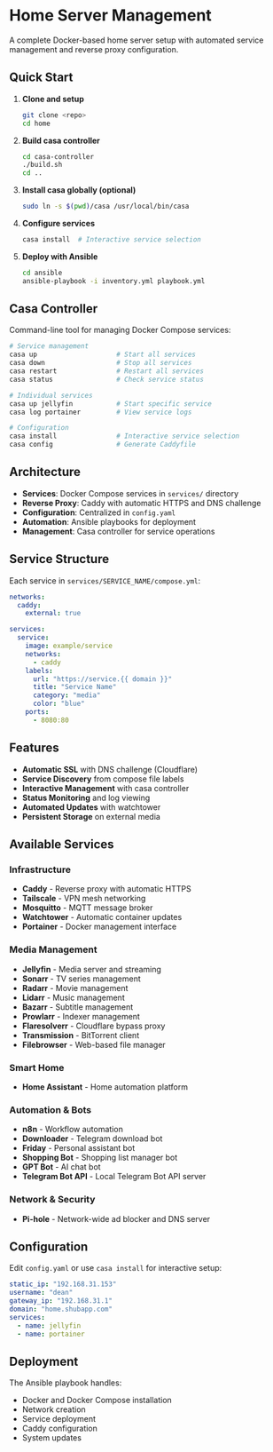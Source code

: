 # Home Server Management

A complete Docker-based home server setup with automated service management and reverse proxy configuration.

## Quick Start

1. **Clone and setup**

   ```bash
   git clone <repo>
   cd home
   ```

2. **Build casa controller**

   ```bash
   cd casa-controller
   ./build.sh
   cd ..
   ```

3. **Install casa globally (optional)**

   ```bash
   sudo ln -s $(pwd)/casa /usr/local/bin/casa
   ```

4. **Configure services**

   ```bash
   casa install  # Interactive service selection
   ```

5. **Deploy with Ansible**
   ```bash
   cd ansible
   ansible-playbook -i inventory.yml playbook.yml
   ```

## Casa Controller

Command-line tool for managing Docker Compose services:

```bash
# Service management
casa up                    # Start all services
casa down                  # Stop all services
casa restart               # Restart all services
casa status                # Check service status

# Individual services
casa up jellyfin           # Start specific service
casa log portainer         # View service logs

# Configuration
casa install               # Interactive service selection
casa config                # Generate Caddyfile
```

## Architecture

- **Services**: Docker Compose services in `services/` directory
- **Reverse Proxy**: Caddy with automatic HTTPS and DNS challenge
- **Configuration**: Centralized in `config.yaml`
- **Automation**: Ansible playbooks for deployment
- **Management**: Casa controller for service operations

## Service Structure

Each service in `services/SERVICE_NAME/compose.yml`:

```yaml
networks:
  caddy:
    external: true

services:
  service:
    image: example/service
    networks:
      - caddy
    labels:
      url: "https://service.{{ domain }}"
      title: "Service Name"
      category: "media"
      color: "blue"
    ports:
      - 8080:80
```

## Features

- **Automatic SSL** with DNS challenge (Cloudflare)
- **Service Discovery** from compose file labels
- **Interactive Management** with casa controller
- **Status Monitoring** and log viewing
- **Automated Updates** with watchtower
- **Persistent Storage** on external media

## Available Services

### Infrastructure

- **Caddy** - Reverse proxy with automatic HTTPS
- **Tailscale** - VPN mesh networking
- **Mosquitto** - MQTT message broker
- **Watchtower** - Automatic container updates
- **Portainer** - Docker management interface

### Media Management

- **Jellyfin** - Media server and streaming
- **Sonarr** - TV series management
- **Radarr** - Movie management
- **Lidarr** - Music management
- **Bazarr** - Subtitle management
- **Prowlarr** - Indexer management
- **Flaresolverr** - Cloudflare bypass proxy
- **Transmission** - BitTorrent client
- **Filebrowser** - Web-based file manager

### Smart Home

- **Home Assistant** - Home automation platform

### Automation & Bots

- **n8n** - Workflow automation
- **Downloader** - Telegram download bot
- **Friday** - Personal assistant bot
- **Shopping Bot** - Shopping list manager bot
- **GPT Bot** - AI chat bot
- **Telegram Bot API** - Local Telegram Bot API server

### Network & Security

- **Pi-hole** - Network-wide ad blocker and DNS server

## Configuration

Edit `config.yaml` or use `casa install` for interactive setup:

```yaml
static_ip: "192.168.31.153"
username: "dean"
gateway_ip: "192.168.31.1"
domain: "home.shubapp.com"
services:
  - name: jellyfin
  - name: portainer
```

## Deployment

The Ansible playbook handles:

- Docker and Docker Compose installation
- Network creation
- Service deployment
- Caddy configuration
- System updates
